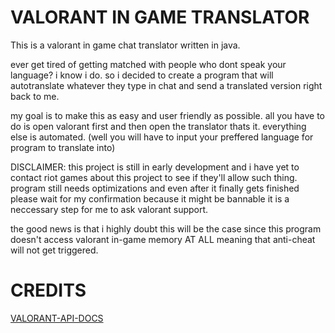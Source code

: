# VALORANT IN GAME TRANSLATOR
This is a valorant in game chat translator written in java.

ever get tired of getting matched with people who dont speak your language? i know i do. so i decided to create a program that will autotranslate 
whatever they type in chat and send a translated version right back to me.

my goal is to make this as easy and user friendly as possible. all you have to do is open valorant first and then open the translator thats it.
everything else is automated. (well you will have to input your preffered language for program to translate into)


DISCLAIMER: this project is still in early development and i have yet to contact riot games about this project to see if they'll allow such thing.
program still needs optimizations and even after it finally gets finished please wait for my confirmation because it might be bannable it is a neccessary
step for me to ask valorant support. 

the good news is that i highly doubt this will be the case since this program doesn't access valorant in-game memory AT ALL meaning that anti-cheat will not get
triggered.

 
# CREDITS
[VALORANT-API-DOCS](https://github.com/techchrism/valorant-api-docs/tree/trunk/docs)
